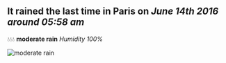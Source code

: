 ## It rained the last time in Paris on *June 14th 2016 around 05:58 am*
💧💧💧  **moderate rain** *Humidity 100%*

![moderate rain](http://openweathermap.org/img/w/10d.png)
